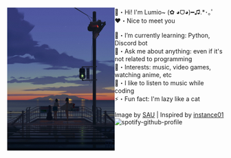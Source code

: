 <p float="left">
<img src='new_pic.jpeg' width='250' align="left">
<p float="left">

  👋・Hi! I'm Lumio~ (✿ ◕ᗜ◕)━♫.*･｡ﾟ \
  ❤・Nice to meet you

  🌱・I’m currently learning: Python, Discord bot \
  💬・Ask me about anything: even if it's not related to programming \
  💜・Interests: music, video games, watching anime, etc \
  🎵・I like to listen to music while coding \
  ⚡・Fun fact: I'm lazy like a cat

  Image by [SAU](https://twitter.com/bysau_/status/1390297979114950661) |
  Inspired by [instance01](https://github.com/instance01/instance01) \
  ![spotify-github-profile](https://spotify-github-profile.vercel.app/api/view?uid=313rakwl6izaerayob7trim7cuma&cover_image=true&theme=novatorem&show_offline=false&background_color=ffffff&bar_color=53b14f&bar_color_cover=false)
